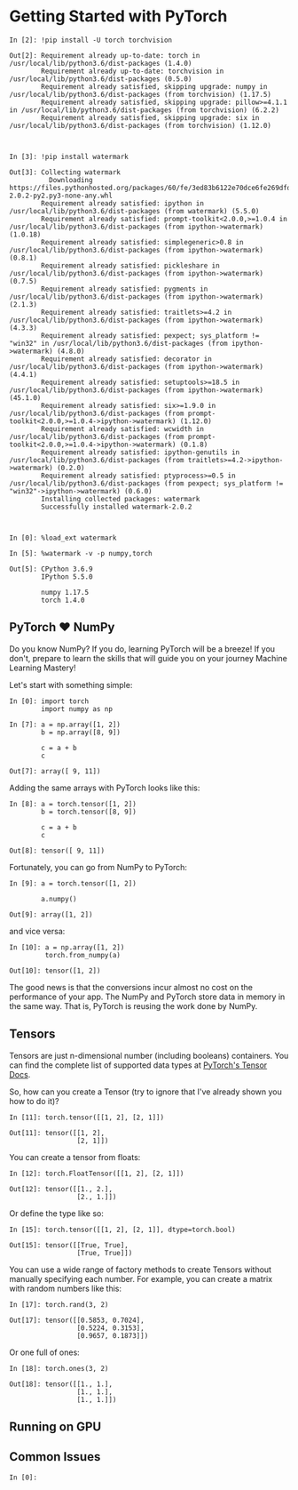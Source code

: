 # Getting Started with PyTorch

    In [2]: !pip install -U torch torchvision

    Out[2]: Requirement already up-to-date: torch in /usr/local/lib/python3.6/dist-packages (1.4.0)
            Requirement already up-to-date: torchvision in /usr/local/lib/python3.6/dist-packages (0.5.0)
            Requirement already satisfied, skipping upgrade: numpy in /usr/local/lib/python3.6/dist-packages (from torchvision) (1.17.5)
            Requirement already satisfied, skipping upgrade: pillow>=4.1.1 in /usr/local/lib/python3.6/dist-packages (from torchvision) (6.2.2)
            Requirement already satisfied, skipping upgrade: six in /usr/local/lib/python3.6/dist-packages (from torchvision) (1.12.0)



    In [3]: !pip install watermark

    Out[3]: Collecting watermark
              Downloading https://files.pythonhosted.org/packages/60/fe/3ed83b6122e70dce6fe269dfd763103c333f168bf91037add73ea4fe81c2/watermark-2.0.2-py2.py3-none-any.whl
            Requirement already satisfied: ipython in /usr/local/lib/python3.6/dist-packages (from watermark) (5.5.0)
            Requirement already satisfied: prompt-toolkit<2.0.0,>=1.0.4 in /usr/local/lib/python3.6/dist-packages (from ipython->watermark) (1.0.18)
            Requirement already satisfied: simplegeneric>0.8 in /usr/local/lib/python3.6/dist-packages (from ipython->watermark) (0.8.1)
            Requirement already satisfied: pickleshare in /usr/local/lib/python3.6/dist-packages (from ipython->watermark) (0.7.5)
            Requirement already satisfied: pygments in /usr/local/lib/python3.6/dist-packages (from ipython->watermark) (2.1.3)
            Requirement already satisfied: traitlets>=4.2 in /usr/local/lib/python3.6/dist-packages (from ipython->watermark) (4.3.3)
            Requirement already satisfied: pexpect; sys_platform != "win32" in /usr/local/lib/python3.6/dist-packages (from ipython->watermark) (4.8.0)
            Requirement already satisfied: decorator in /usr/local/lib/python3.6/dist-packages (from ipython->watermark) (4.4.1)
            Requirement already satisfied: setuptools>=18.5 in /usr/local/lib/python3.6/dist-packages (from ipython->watermark) (45.1.0)
            Requirement already satisfied: six>=1.9.0 in /usr/local/lib/python3.6/dist-packages (from prompt-toolkit<2.0.0,>=1.0.4->ipython->watermark) (1.12.0)
            Requirement already satisfied: wcwidth in /usr/local/lib/python3.6/dist-packages (from prompt-toolkit<2.0.0,>=1.0.4->ipython->watermark) (0.1.8)
            Requirement already satisfied: ipython-genutils in /usr/local/lib/python3.6/dist-packages (from traitlets>=4.2->ipython->watermark) (0.2.0)
            Requirement already satisfied: ptyprocess>=0.5 in /usr/local/lib/python3.6/dist-packages (from pexpect; sys_platform != "win32"->ipython->watermark) (0.6.0)
            Installing collected packages: watermark
            Successfully installed watermark-2.0.2



    In [0]: %load_ext watermark

    In [5]: %watermark -v -p numpy,torch

    Out[5]: CPython 3.6.9
            IPython 5.5.0

            numpy 1.17.5
            torch 1.4.0

## PyTorch ❤️ NumPy

Do you know NumPy? If you do, learning PyTorch will be a breeze! If you don't, prepare to learn the skills that will guide you on your journey Machine Learning Mastery!

Let's start with something simple:

    In [0]: import torch
            import numpy as np

    In [7]: a = np.array([1, 2])
            b = np.array([8, 9])

            c = a + b
            c

    Out[7]: array([ 9, 11])

Adding the same arrays with PyTorch looks like this:

    In [8]: a = torch.tensor([1, 2])
            b = torch.tensor([8, 9])

            c = a + b
            c

    Out[8]: tensor([ 9, 11])

Fortunately, you can go from NumPy to PyTorch:

    In [9]: a = torch.tensor([1, 2])

            a.numpy()

    Out[9]: array([1, 2])

and vice versa:

    In [10]: a = np.array([1, 2])
             torch.from_numpy(a)

    Out[10]: tensor([1, 2])

The good news is that the conversions incur almost no cost on the performance of your app. The NumPy and PyTorch store data in memory in the same way. That is, PyTorch is reusing the work done by NumPy.

## Tensors

Tensors are just n-dimensional number (including booleans) containers. You can find the complete list of supported data types at [PyTorch's Tensor Docs](https://pytorch.org/docs/stable/tensors.html).

So, how can you create a Tensor (try to ignore that I've already shown you how to do it)?

    In [11]: torch.tensor([[1, 2], [2, 1]])

    Out[11]: tensor([[1, 2],
                     [2, 1]])

You can create a tensor from floats:

    In [12]: torch.FloatTensor([[1, 2], [2, 1]])

    Out[12]: tensor([[1., 2.],
                     [2., 1.]])

Or define the type like so:

    In [15]: torch.tensor([[1, 2], [2, 1]], dtype=torch.bool)

    Out[15]: tensor([[True, True],
                     [True, True]])

You can use a wide range of factory methods to create Tensors without manually specifying each number. For example, you can create a matrix with random numbers like this:

    In [17]: torch.rand(3, 2)

    Out[17]: tensor([[0.5853, 0.7024],
                     [0.5224, 0.3153],
                     [0.9657, 0.1873]])

Or one full of ones:

    In [18]: torch.ones(3, 2)

    Out[18]: tensor([[1., 1.],
                     [1., 1.],
                     [1., 1.]])

## Running on GPU

## Common Issues

    In [0]:
